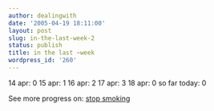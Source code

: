 ```yaml
---
author: dealingwith
date: '2005-04-19 18:11:00'
layout: post
slug: in-the-last-week-2
status: publish
title: in the last ~week
wordpress_id: '260'
---
```


14 apr: 0 15 apr: 1 16 apr: 2 17 apr: 3 18 apr: 0 so far today: 0

See more progress on: [stop smoking][1]

   [1]: http://43things.com/people/progress/dealingwith?on=62155


